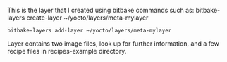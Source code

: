 This is the layer that I created using bitbake commands such as:
	bitbake-layers create-layer ~/yocto/layers/meta-mylayer
	
	bitbake-layers add-layer ~/yocto/layers/meta-mylayer

Layer contains two image files, look up for further information, and a few recipe files in recipes-example directory.
